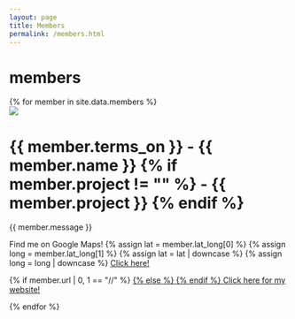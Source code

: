 ```yaml
---
layout: page
title: Members
permalink: /members.html
---
```


# members

<div class="row">
{% for member in site.data.members %}
	<div class="col-md-4">
		<img src="http://mappy.dali.dartmouth.edu/{{ member.iconUrl }}" class="memberpic">
		<h1>
			{{ member.terms_on }} - {{ member.name }}
			{% if member.project != "" %}
			- {{ member.project }}
			{% endif %}
		</h1>
		<p>{{ member.message }}</p>
		<p>
			Find me on Google Maps!
			{% assign lat = member.lat_long[0] %}
			{% assign long = member.lat_long[1] %}
			{% assign lat = lat | downcase %}
			{% assign long = long | downcase %}
			<a href="https://www.google.com/maps/@{{ lat }},{{ long }}"> 
				Click here!
			</a>
		</p>
		<p>
			{% if member.url | 0, 1 == "//" %}
			<a href="http://{{ member.url | 2,-1 }}">
			{% else %}
			<a href="{{ member.url }}">
			{% endif %}
				Click here for my website!
			</a>
		</p>
	</div>
{% endfor %}
</div>
